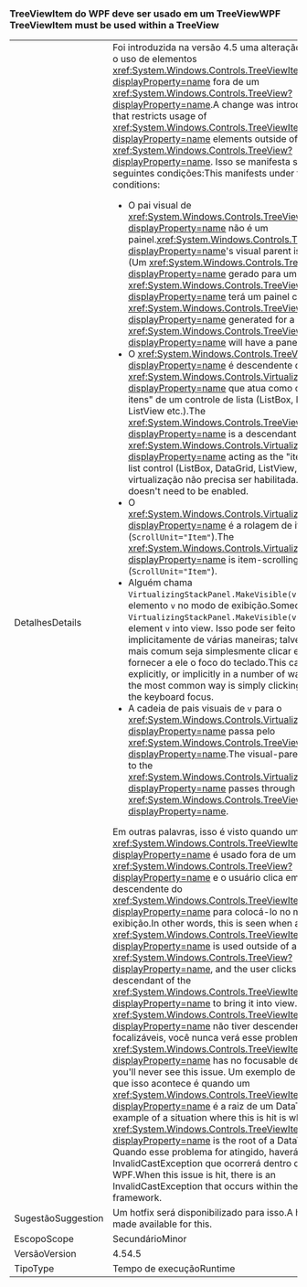 ### <a name="wpf-treeviewitem-must-be-used-within-a-treeview"></a><span data-ttu-id="54aee-101">TreeViewItem do WPF deve ser usado em um TreeView</span><span class="sxs-lookup"><span data-stu-id="54aee-101">WPF TreeViewItem must be used within a TreeView</span></span>

|   |   |
|---|---|
|<span data-ttu-id="54aee-102">Detalhes</span><span class="sxs-lookup"><span data-stu-id="54aee-102">Details</span></span>|<span data-ttu-id="54aee-103">Foi introduzida na versão 4.5 uma alteração que restringe o uso de elementos <xref:System.Windows.Controls.TreeViewItem?displayProperty=name> fora de um <xref:System.Windows.Controls.TreeView?displayProperty=name>.</span><span class="sxs-lookup"><span data-stu-id="54aee-103">A change was introduced in 4.5 that restricts usage of <xref:System.Windows.Controls.TreeViewItem?displayProperty=name> elements outside of a <xref:System.Windows.Controls.TreeView?displayProperty=name>.</span></span> <span data-ttu-id="54aee-104">Isso se manifesta sob as seguintes condições:</span><span class="sxs-lookup"><span data-stu-id="54aee-104">This manifests under the following conditions:</span></span><ul><li><span data-ttu-id="54aee-105">O pai visual de <xref:System.Windows.Controls.TreeViewItem?displayProperty=name> não é um painel.</span><span class="sxs-lookup"><span data-stu-id="54aee-105"><xref:System.Windows.Controls.TreeViewItem?displayProperty=name>'s visual parent is not a panel.</span></span> <span data-ttu-id="54aee-106">(Um <xref:System.Windows.Controls.TreeViewItem?displayProperty=name> gerado para um <xref:System.Windows.Controls.TreeView?displayProperty=name> terá um painel como pai)</span><span class="sxs-lookup"><span data-stu-id="54aee-106">(A <xref:System.Windows.Controls.TreeViewItem?displayProperty=name> generated for a <xref:System.Windows.Controls.TreeView?displayProperty=name> will have a panel as its parent)</span></span></li><li><span data-ttu-id="54aee-107">O <xref:System.Windows.Controls.TreeViewItem?displayProperty=name> é descendente de um <xref:System.Windows.Controls.VirtualizingStackPanel?displayProperty=name> que atua como o &quot;host de itens&quot; de um controle de lista (ListBox, DataGrid, ListView etc.).</span><span class="sxs-lookup"><span data-stu-id="54aee-107">The <xref:System.Windows.Controls.TreeViewItem?displayProperty=name> is a descendant of a <xref:System.Windows.Controls.VirtualizingStackPanel?displayProperty=name> acting as the &quot;items host&quot; for a list control (ListBox, DataGrid, ListView, etc.).</span></span> <span data-ttu-id="54aee-108">A virtualização não precisa ser habilitada.</span><span class="sxs-lookup"><span data-stu-id="54aee-108">Virtualization doesn't need to be enabled.</span></span></li><li><span data-ttu-id="54aee-109">O <xref:System.Windows.Controls.VirtualizingStackPanel?displayProperty=name> é a rolagem de itens (<code>ScrollUnit=&quot;Item&quot;</code>).</span><span class="sxs-lookup"><span data-stu-id="54aee-109">The <xref:System.Windows.Controls.VirtualizingStackPanel?displayProperty=name> is item-scrolling (<code>ScrollUnit=&quot;Item&quot;</code>).</span></span></li><li><span data-ttu-id="54aee-110">Alguém chama <code>VirtualizingStackPanel.MakeVisible(v)</code> para rolar um elemento <code>v</code> no modo de exibição.</span><span class="sxs-lookup"><span data-stu-id="54aee-110">Someone calls <code>VirtualizingStackPanel.MakeVisible(v)</code> to scroll an element <code>v</code> into view.</span></span> <span data-ttu-id="54aee-111">Isso pode ser feito explícita ou implicitamente de várias maneiras; talvez a maneira mais comum seja simplesmente clicar em <code>v</code> para fornecer a ele o foco do teclado.</span><span class="sxs-lookup"><span data-stu-id="54aee-111">This can be done explicitly, or implicitly in a number of ways; perhaps the most common way is simply clicking on <code>v</code> to give it the keyboard focus.</span></span></li><li><span data-ttu-id="54aee-112">A cadeia de pais visuais de <code>v</code> para o <xref:System.Windows.Controls.VirtualizingStackPanel?displayProperty=name> passa pelo <xref:System.Windows.Controls.TreeViewItem?displayProperty=name>.</span><span class="sxs-lookup"><span data-stu-id="54aee-112">The visual-parent chain from <code>v</code> to the <xref:System.Windows.Controls.VirtualizingStackPanel?displayProperty=name> passes through the <xref:System.Windows.Controls.TreeViewItem?displayProperty=name>.</span></span></li></ul><span data-ttu-id="54aee-113">Em outras palavras, isso é visto quando um <xref:System.Windows.Controls.TreeViewItem?displayProperty=name> é usado fora de um <xref:System.Windows.Controls.TreeView?displayProperty=name> e o usuário clica em um descendente do <xref:System.Windows.Controls.TreeViewItem?displayProperty=name> para colocá-lo no modo de exibição.</span><span class="sxs-lookup"><span data-stu-id="54aee-113">In other words, this is seen when a <xref:System.Windows.Controls.TreeViewItem?displayProperty=name> is used outside of a <xref:System.Windows.Controls.TreeView?displayProperty=name>, and the user clicks on a descendant of the <xref:System.Windows.Controls.TreeViewItem?displayProperty=name> to bring it into view.</span></span> <span data-ttu-id="54aee-114">Se o <xref:System.Windows.Controls.TreeViewItem?displayProperty=name> não tiver descendentes focalizáveis, você nunca verá esse problema.</span><span class="sxs-lookup"><span data-stu-id="54aee-114">If the <xref:System.Windows.Controls.TreeViewItem?displayProperty=name> has no focusable descendants, you'll never see this issue.</span></span> <span data-ttu-id="54aee-115">Um exemplo de situação em que isso acontece é quando um <xref:System.Windows.Controls.TreeViewItem?displayProperty=name> é a raiz de um DataTemplate.</span><span class="sxs-lookup"><span data-stu-id="54aee-115">An example of a situation where this is hit is when a <xref:System.Windows.Controls.TreeViewItem?displayProperty=name> is the root of a DataTemplate.</span></span> <span data-ttu-id="54aee-116">Quando esse problema for atingido, haverá uma InvalidCastException que ocorrerá dentro da estrutura do WPF.</span><span class="sxs-lookup"><span data-stu-id="54aee-116">When this issue is hit, there is an InvalidCastException that occurs within the WPF framework.</span></span>|
|<span data-ttu-id="54aee-117">Sugestão</span><span class="sxs-lookup"><span data-stu-id="54aee-117">Suggestion</span></span>|<span data-ttu-id="54aee-118">Um hotfix será disponibilizado para isso.</span><span class="sxs-lookup"><span data-stu-id="54aee-118">A hotfix will be made available for this.</span></span>|
|<span data-ttu-id="54aee-119">Escopo</span><span class="sxs-lookup"><span data-stu-id="54aee-119">Scope</span></span>|<span data-ttu-id="54aee-120">Secundário</span><span class="sxs-lookup"><span data-stu-id="54aee-120">Minor</span></span>|
|<span data-ttu-id="54aee-121">Versão</span><span class="sxs-lookup"><span data-stu-id="54aee-121">Version</span></span>|<span data-ttu-id="54aee-122">4.5</span><span class="sxs-lookup"><span data-stu-id="54aee-122">4.5</span></span>|
|<span data-ttu-id="54aee-123">Tipo</span><span class="sxs-lookup"><span data-stu-id="54aee-123">Type</span></span>|<span data-ttu-id="54aee-124">Tempo de execução</span><span class="sxs-lookup"><span data-stu-id="54aee-124">Runtime</span></span>|

